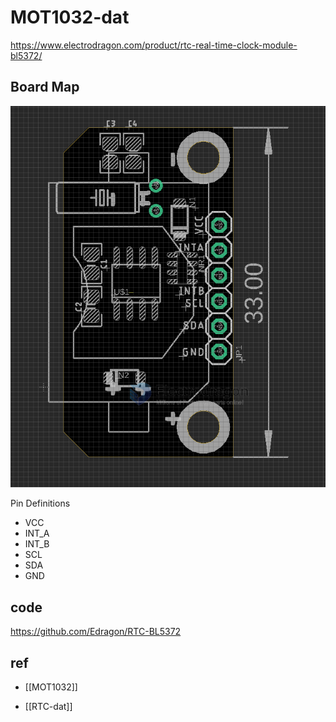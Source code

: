 
# MOT1032-dat

https://www.electrodragon.com/product/rtc-real-time-clock-module-bl5372/


## Board Map 

![](2023-12-28-16-19-52.png)

Pin Definitions 
- VCC
- INT_A
- INT_B
- SCL
- SDA
- GND

## code 

https://github.com/Edragon/RTC-BL5372


## ref 

- [[MOT1032]]

- [[RTC-dat]]